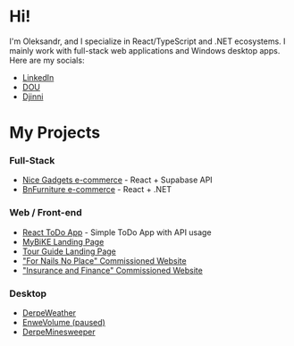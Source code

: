 # Hi!
I'm Oleksandr, and I specialize in React/TypeScript and .NET ecosystems. I mainly work with full-stack web applications and Windows desktop apps. Here are my socials:
- [LinkedIn](https://www.linkedin.com/in/alexander-vannovskiy/)
- [DOU](https://dou.ua/users/alexander-vannovskiy/)
- [Djinni](https://djinni.co/q/7a1a7f7a8f/)

# My Projects
### Full-Stack
- [Nice Gadgets e-commerce](https://github.com/fs-jun25-team-4-tech-check/nice-gadgets) - React + Supabase API
- [BnFurniture e-commerce](https://github.com/derpedcatto/BnFurnitureApp) - React + .NET

### Web / Front-end
- [React ToDo App](https://github.com/derpedcatto/React-ToDo-App) - Simple ToDo App with API usage
- [MyBiKE Landing Page](https://github.com/derpedcatto/Landing-Page-MyBiKE)
- [Tour Guide Landing Page](https://derpedcatto.github.io/Derpe-Tour-Guide/)
- ["For Nails No Place" Commissioned Website](https://github.com/derpedcatto/for.nails.no.place)
- ["Insurance and Finance" Commissioned Website](https://github.com/derpedcatto/insurance_and_finance)

### Desktop
- [DerpeWeather](https://github.com/derpedcatto/DerpeWeather)
- [EnweVolume (paused)](https://github.com/derpedcatto/EnweVolume)
- [DerpeMinesweeper](https://github.com/derpedcatto/DerpeMinesweeper)
